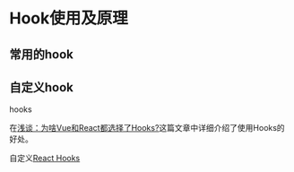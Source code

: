 # Hook使用及原理

## 常用的hook

## 自定义hook

hooks

在[浅谈：为啥Vue和React都选择了Hooks?](https://juejin.cn/post/7066951709678895141)这篇文章中详细介绍了使用Hooks的好处。


自定义[React Hooks](https://juejin.cn/post/6844903709927800846)